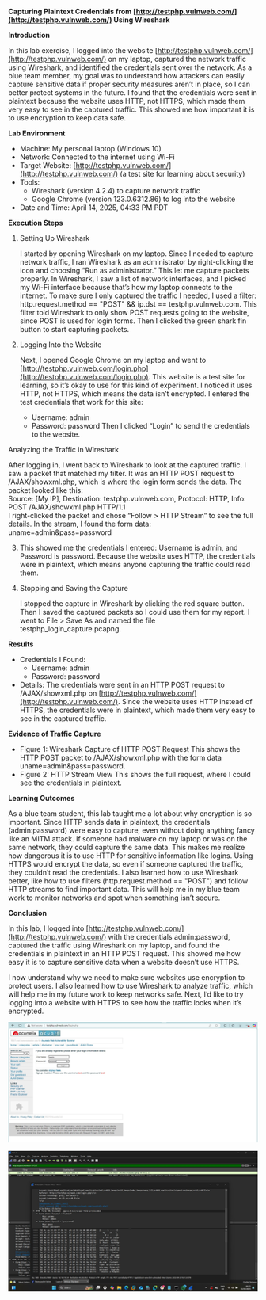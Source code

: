 **Capturing Plaintext Credentials from [http://testphp.vulnweb.com/](http://testphp.vulnweb.com/) Using Wireshark**

**Introduction**

In this lab exercise, I logged into the website [http://testphp.vulnweb.com/](http://testphp.vulnweb.com/) on my laptop, captured the network traffic using Wireshark, and identified the credentials sent over the network. As a blue team member, my goal was to understand how attackers can easily capture sensitive data if proper security measures aren’t in place, so I can better protect systems in the future. I found that the credentials were sent in plaintext because the website uses HTTP, not HTTPS, which made them very easy to see in the captured traffic. This showed me how important it is to use encryption to keep data safe.

**Lab Environment**

* Machine: My personal laptop (Windows 10\)  
* Network: Connected to the internet using Wi-Fi  
* Target Website: [http://testphp.vulnweb.com/](http://testphp.vulnweb.com/) (a test site for learning about security)  
* Tools:  
  * Wireshark (version 4.2.4) to capture network traffic  
  * Google Chrome (version 123.0.6312.86) to log into the website  
* Date and Time: April 14, 2025, 04:33 PM PDT

**Execution Steps**

1. Setting Up Wireshark

    I started by opening Wireshark on my laptop. Since I needed to capture network traffic, I ran Wireshark as an administrator by right-clicking the icon and choosing “Run as administrator.” This let me capture packets properly. In Wireshark, I saw a list of network interfaces, and I picked my Wi-Fi interface because that’s how my laptop connects to the internet. To make sure I only captured the traffic I needed, I used a filter: http.request.method \== "POST" && ip.dst \== testphp.vulnweb.com. This filter told Wireshark to only show POST requests going to the website, since POST is used for login forms. Then I clicked the green shark fin button to start capturing packets.

2. Logging Into the Website

    Next, I opened Google Chrome on my laptop and went to [http://testphp.vulnweb.com/login.php](http://testphp.vulnweb.com/login.php). This website is a test site for learning, so it’s okay to use for this kind of experiment. I noticed it uses HTTP, not HTTPS, which means the data isn’t encrypted. I entered the test credentials that work for this site:

   * Username: admin  
   * Password: password Then I clicked “Login” to send the credentials to the website.

Analyzing the Traffic in Wireshark

 After logging in, I went back to Wireshark to look at the captured traffic. I saw a packet that matched my filter. It was an HTTP POST request to /AJAX/showxml.php, which is where the login form sends the data. The packet looked like this:  
Source: \[My IP\], Destination: testphp.vulnweb.com, Protocol: HTTP, Info: POST /AJAX/showxml.php HTTP/1.1  
I right-clicked the packet and chose “Follow \> HTTP Stream” to see the full details. In the stream, I found the form data:  
uname=admin\&pass=password

3. This showed me the credentials I entered: Username is admin, and Password is password. Because the website uses HTTP, the credentials were in plaintext, which means anyone capturing the traffic could read them.

4. Stopping and Saving the Capture

    I stopped the capture in Wireshark by clicking the red square button. Then I saved the captured packets so I could use them for my report. I went to File \> Save As and named the file testphp\_login\_capture.pcapng.

**Results**

* Credentials I Found:  
  * Username: admin  
  * Password: password  
* Details: The credentials were sent in an HTTP POST request to /AJAX/showxml.php on [http://testphp.vulnweb.com/](http://testphp.vulnweb.com/). Since the website uses HTTP instead of HTTPS, the credentials were in plaintext, which made them very easy to see in the captured traffic.

**Evidence of Traffic Capture**

* Figure 1: Wireshark Capture of HTTP POST Request This shows the HTTP POST packet to /AJAX/showxml.php with the form data uname=admin\&pass=password.  
* Figure 2: HTTP Stream View This shows the full request, where I could see the credentials in plaintext.

**Learning Outcomes**

As a blue team student, this lab taught me a lot about why encryption is so important. Since HTTP sends data in plaintext, the credentials (admin:password) were easy to capture, even without doing anything fancy like an MITM attack. If someone had malware on my laptop or was on the same network, they could capture the same data. This makes me realize how dangerous it is to use HTTP for sensitive information like logins. Using HTTPS would encrypt the data, so even if someone captured the traffic, they couldn’t read the credentials. I also learned how to use Wireshark better, like how to use filters (http.request.method \== "POST") and follow HTTP streams to find important data. This will help me in my blue team work to monitor networks and spot when something isn’t secure.

**Conclusion**

In this lab, I logged into [http://testphp.vulnweb.com/](http://testphp.vulnweb.com/) with the credentials admin:password, captured the traffic using Wireshark on my laptop, and found the credentials in plaintext in an HTTP POST request. This showed me how easy it is to capture sensitive data when a website doesn’t use HTTPS.

I now understand why we need to make sure websites use encryption to protect users. I also learned how to use Wireshark to analyze traffic, which will help me in my future work to keep networks safe. Next, I’d like to try logging into a website with HTTPS to see how the traffic looks when it’s encrypted.

![](https://raw.githubusercontent.com/orjimiracle/Cybersecurity/refs/heads/main/images/login%20form.jpg)

![](https://raw.githubusercontent.com/orjimiracle/Cybersecurity/refs/heads/main/images/captured%20credentioals.jpg)
